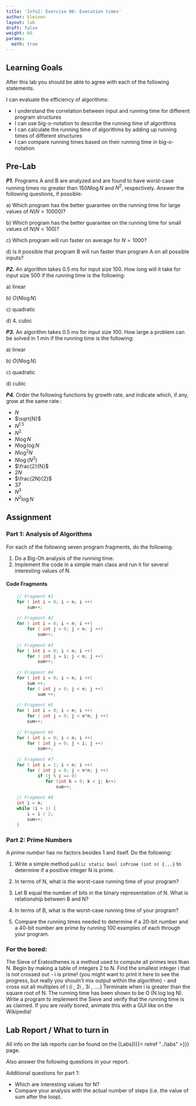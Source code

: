 ```yaml
---
title: 'Info2: Exercise 06: Execution times'
author: kleinen
layout: lab
draft: false
weight: 60
params:
  math: true
---
```


## Learning Goals


After this lab you should be able to agree with each of the following statements.

I can evaluate the efficiency of algorithms:
* I understand the correlation between input and running time for different program structures
* I can use big-o-notation to describe the running time of algorithms
* I can calculate the running time of algorithms by adding up running times of different structures
* I can compare running times based on their running time in big-o-notation

## Pre-Lab

***P1.*** Programs A and B are analyzed and are found to have worst-case running times no greater than $150 N \log N$ and  $N^2$, respectively. Answer the following questions, if possible:

a) Which program has the better guarantee on the running time for large values of $N (N > 10 000)$?

b) Which program has the better guarantee on the running time for small values of $N (N < 100)$?

c) Which program will run faster on average for $N = 1000$?

d) Is it possible that program B will run faster than program A on all possible inputs?

***P2.*** An algorithm takes 0.5 ms for input size 100. How long will it take for input size 500 if the running time is the following:

a) linear

b) $O(N \log N)$

c) quadratic

d) 4. cubic

***P3.*** An algorithm takes 0.5 ms for input size 100. How large a problem can be solved in 1 min if the running time is the following:

a) linear

b) $O(N \log N)$

c) quadratic

d) cubic

***P4.*** Order the following functions by growth rate, and indicate which, if any, grow at the same rate.:
- $N$
- $\sqrt{N}$
- $N^{1.5}$
- $N^2$
- $N \log N$
- $N \log \log N$
- $N \log^2 N$
- $N \log (N^2)$
- $\frac{2}{N}$
- $2N$
- $\frac{2N}{2}$
- $37$
- $N^3$
- $N^2 \log N$


## Assignment

### Part 1: Analysis of Algorithms
For each of the following seven program fragments, do the following:

1. Do a Big-Oh analysis of the running time.
2. Implement the code in a simple main class and run it for several interesting values of N.

#### Code Fragments
```java
    // Fragment #1
    for ( int i = 0; i < n; i ++)
        sum++;
        
    // Fragment #2
    for ( int i = 0; i < n; i ++)
        for ( int j = 0; j < n; j ++)
            sum++;
    
    // Fragment #3
    for ( int i = 0; i < n; i ++)
        for ( int j = i; j < n; j ++)
            sum++;
    
    // Fragment #4
    for ( int i = 0; i < n; i ++)
        sum ++;
        for ( int j = 0; j < n; j ++)
            sum ++;
    
    // Fragment #5
    for ( int i = 0; i < n; i ++)
        for ( int j = 0; j < n*n; j ++)
        sum++;
    
    // Fragment #6
    for ( int i = 0; i < n; i ++)
        for ( int j = 0; j < i; j ++)
            sum++;
    
    // Fragment #7
    for ( int i = 1; i < n; i ++)
        for ( int j = 0; j < n*n; j ++)
            if (j % i == 0)
               for (int k = 0; k < j; k++)
                   sum++;
    
    // Fragment #8
    int i = n;
    while (i > 1) {
        i = i / 2;
        sum++;
    }
```
### Part 2: Prime Numbers
A  *prime number* has no factors besides 1 and itself. Do the following:

1. Write a simple method `public static bool isPrime (int n) {...}` to determine if a positive integer N is prime.
2. In terms of N, what is the worst-case running time of your program?
3. Let B equal the number of bits in the binary representation of N. What is relationship between B and N?
4. In terms of B, what is the worst-case running time of your program?

5. Compare the running times needed to determine if a 20-bit number and a 40-bit number are prime by running 100 examples of each through your program.

### For the bored:

The Sieve of Eratosthenes is a method used to compute all primes less than N. Begin by making a table of integers 2 to N.
Find the smallest integer i that is not crossed out - i is prime! (you might want to print it here to see the progress, but really you shouln't mix output within the algorithm) - and cross out all multiples of i (i , 2i , 3i , ....)
Terminate when i is greater than the square root of N. The running time has been shown to be O (N log log N). Write a program to implement the Sieve and verify that the running time is as claimed. If you are *really* bored, animate this with a GUI like on the Wikipedia!

## Lab Report / What to turn in
All info on the lab reports can be found on the [Labs]({{< relref "../labs" >}}) page.

Also answer the following questions in your report.

Additional questions for part 1:
- Which are interesting values for N?
- Compare your analysis with the actual number of steps (i.e. the value of sum after the loop).

